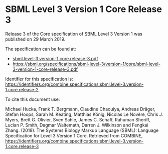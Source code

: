 # SBML Level 3 Version 1 Core Release 3

Release 3 of the Core specification of SBML Level 3 Version 1 was published on 29 March 2019. 

The specification can be found at:

* [sbml.level-3.version-1.core.release-3.pdf](./files/sbml.level-3.version-1.core.release-3.pdf)
* https://sbml.org/specifications/sbml-level-3/version-1/core/sbml-level-3-version-1-core-release-3.pdf

Identifier for this specification is: https://identifiers.org/combine.specifications:sbml.level-3.version-1.core.release-2

To cite this document use:

Michael Hucka, Frank T. Bergmann, Claudine Chaouiya, Andreas Dräger, Stefan Hoops, Sarah M. Keating, Matthias König, Nicolas Le Novère, Chris J. Myers, Brett G. Olivier, Sven Sahle, James C. Schaff, Rahuman Sheriff, Lucian P. Smith, Dagmar Waltemath, Darren J. Wilkinson and Fengkai Zhang. (2019). The Systems Biology Markup Language (SBML): Language Specification for Level 3 Version 1 Core. Retrieved from COMBINE, https://identifiers.org/combine.specifications:sbml.level-3.version-1.core.release-3